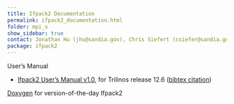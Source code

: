 ```yaml
---
title: Ifpack2 Documentation
permalink: ifpack2_documentation.html
folder: mpi_x
show_sidebar: true
contact: Jonathan Hu (jhu@sandia.gov), Chris Siefert (csiefer@sandia.gov)
package: ifpack2
---
```


User’s Manual

*   [Ifpack2 User’s Manual v1.0](pdfs/ifpack2guide.pdf), for Trilinos release 12.6 ([bibtex citation](ifpack2_citation.html))

[Doxygen](http://trilinos.org/docs/dev/packages/ifpack2/doc/html/index.html) for version-of-the-day Ifpack2

